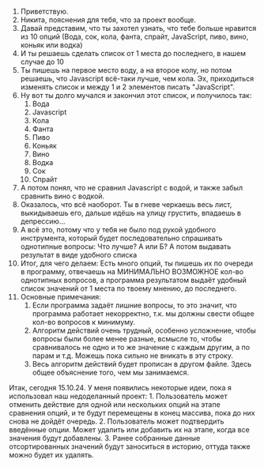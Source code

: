 1. Приветствую.
2. Никита, пояснения для тебя, что за проект вообще.
3. Давай представим, что ты захотел узнать, что тебе больше нравится из 10 опций (Вода, сок, кола, фанта, спрайт, JavaScript, пиво, вино, коньяк или водка)
4. И ты решаешь сделать список от 1 места до последнего, в нашем случае до 10
5. Ты пишешь на первое место воду, а на второе колу, но потом решаешь, что Javascript всё-таки лучше, чем кола. Эх, приходиться изменять список и между 1 и 2 элементов писать "JavaScript".
6. Ну вот ты долго мучался и закончил этот список, и получилось так:
   1. Вода
   2. Javascript
   3. Кола
   4. Фанта
   5. Пиво
   6. Коньяк
   7. Вино
   8. Водка
   9. Сок
   10. Спрайт
7. А потом понял, что не сравнил Javascript с водой, и также забыл сравнить вино с водкой.
8. Оказалось, что всё наоборот. Ты в гневе черкаешь весь лист, выкидываешь его, дальше идёшь на улицу грустить, впадаешь в депрессию...
9. А всё это, потому что у тебя не было под рукой удобного инструмента, который будет последовательно спрашивать однотипные вопросы: Что лучше? А или Б?
    А потом выдавать результат в виде удобного списка
10. Итог, для чего делаем: Есть много опций, ты пишешь их по очереди в программу, отвечаешь на МИНИМАЛЬНО ВОЗМОЖНОЕ кол-во однотипных вопросов,
    а программа результатом выдаёт удобный список значений от 1 места по твоему мнению, до последнего.
11. Основные примечания:
    1. Если программа задаёт лишние вопросы, то это значит, что программа работает некорректно, т.к. мы должны свести общее кол-во вопросов к минимуму.
    2. Алгоритм действий очень трудный, особенно усложнение, чтобы вопросы были более менее разные, всмысле то,
       чтобы сравнивалось не одно и то же значение с каждым другим, а по парам и т.д. Можешь пока сильно не вникать в эту строку.
    3. Весь алгоритм действий будет прописан в другом файле. Здесь общее объяснение того, чем мы занимаемся.

Итак, сегодня 15.10.24. У меня появились некоторые идеи, пока я использовал наш недоделанный проект:
    1. Пользователь может отменить действие для одной или нескольких опций на этапе сравнения опций, и те будут перемещены в конец массива, пока до них снова не дойдёт очередь.
    2. Пользователь может подтвердить введённые опции. Может удалить или добавить их на этапе, когда все значения будут добавлены.
    3. Ранее собранные данные отсортированных значений будут заноситься в историю, оттуда также можно будет их удалять.
